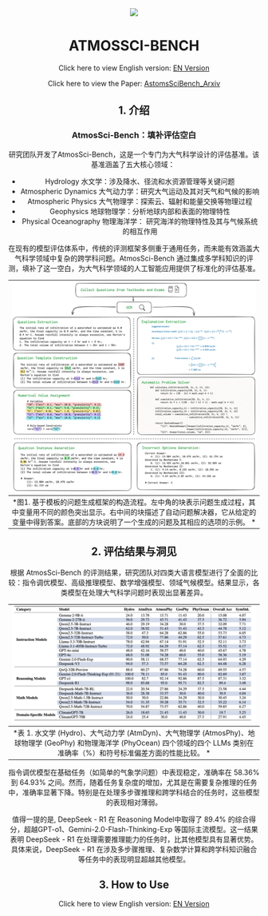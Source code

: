 <div style="text-align:center">
<a href="https://hkust.edu.hk/"><img src="https://hkust.edu.hk/sites/default/files/images/UST_L3.svg" height="45"></a>

# ATMOSSCI-BENCH
Click here to view English version: [EN Version](./README.md)

Click here to view the Paper: [AstomsSciBench_Arxiv](docs/2025_AtmosSci-Bench_Arxiv.pdf)

## 1. 介绍
### AtmosSci-Bench：填补评估空白
研究团队开发了AtmosSci-Bench，这是一个专门为大气科学设计的评估基准。该基准涵盖了五大核心领域： 
+ Hydrology 水文学：涉及降水、径流和水资源管理等关键问题
+ Atmospheric Dynamics 大气动力学：研究大气运动及其对天气和气候的影响
+ Atmospheric Physics 大气物理学：探索云、辐射和能量交换等物理过程
+ Geophysics 地球物理学：分析地球内部和表面的物理特性
+ Physical Oceanography 物理海洋学： 研究海洋的物理特性及其与气候系统的相互作用

在现有的模型评估体系中，传统的评测框架多侧重于通用任务，而未能有效涵盖大气科学领域中复杂的跨学科问题。AtmosSci-Bench 通过集成多学科知识的评测，填补了这一空白，为大气科学领域的人工智能应用提供了标准化的评估基准。

| ![Construction pipeline](images/pipeline.png) |
|:--:|
| *图1. 基于模板的问题生成框架的构造流程。左中角的块表示问题生成过程，其中变量用不同的颜色突出显示。右中间的块描述了自动问题解决器，它从给定的变量中得到答案。底部的方块说明了一个生成的问题及其相应的选项的示例。 *|

## 2. 评估结果与洞见

根据 AtmosSci-Bench 的评测结果，研究团队对四类大语言模型进行了全面的比较：指令调优模型、高级推理模型、数学增强模型、领域气候模型。结果显示，各类模型在处理大气科学问题时表现出显著差异。

| ![End-to-end Evaluation Results](images/result_table1.png) |
|:--:|
| *表 1. 水文学 (Hydro)、大气动力学 (AtmDyn)、大气物理学 (AtmosPhy)、地球物理学 (GeoPhy) 和物理海洋学 (PhyOcean) 四个领域的四个 LLMs 类别在准确率（%）和符号标准偏差方面的性能比较。 *|


指令调优模型在基础任务（如简单的气象学问题）中表现稳定，准确率在 58.36% 到 64.93% 之间。然而，随着任务复杂度的增加，尤其是在需要复杂推理的任务中，准确率显著下降。特别是在处理多步骤推理和跨学科结合的任务时，这些模型的表现相对薄弱。

值得一提的是, DeepSeek - R1 在 Reasoning Model中取得了 89.4% 的综合得分，超越GPT-o1、Gemini-2.0-Flash-Thinking-Exp 等国际主流模型。这一结果表明 DeepSeek - R1 在处理需要推理能力的任务时，比其他模型具有显著优势。具体来说，DeepSeek - R1 在涉及多步骤推理、复杂数学计算和跨学科知识融合等任务中的表现明显超越其他模型。


## 3. How to Use
Click here to view English version: [EN Version](./README.md#3-how-to-use)